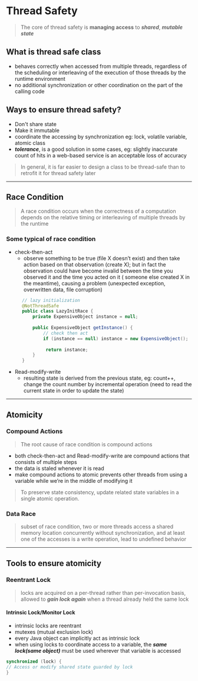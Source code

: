# Thread Safety

> The core of thread safety is **managing access** to **_shared_**, _**mutable state**_

## What is thread safe class

- behaves correctly when accessed from multiple threads, regardless of the scheduling or interleaving of the execution
  of those threads by the runtime environment
- no additional synchronization or other coordination on the part of the calling code

## Ways to ensure thread safety?

- Don't share state
- Make it immutable
- coordinate the accessing by synchronization eg: lock, volatile variable, atomic class
- _**tolerance**_, is a good solution in some cases, eg: slightly inaccurate count of hits in a web-based service is an
  acceptable loss of accuracy

> In general, it is far easier to design a class to be thread-safe than to retrofit it for thread safety later

---

## Race Condition

> A race condition occurs when the correctness of a computation depends on the relative timing or interleaving of
> multiple threads by the runtime

### Some typical of race condition

- check-then-act
    - observe something to be true (file X doesn’t exist) and then take action based on that observation (create X); but
      in fact the observation could have become invalid between the time you observed it and the time you acted on it (
      someone else created X in the meantime), causing a problem (unexpected exception, overwritten data, file
      corruption)

```java
      // lazy initialization
      @NotThreadSafe
      public class LazyInitRace {
          private ExpensiveObject instance = null;
            
          public ExpensiveObject getInstance() {
              // check then act
              if (instance == null) instance = new ExpensiveObject(); 
                   
               return instance;
          }
      }
```

- Read-modify-write
    - resulting state is derived from the previous state, eg: count++, change the count number by incremental operation
      (need to read the current state in order to update the state)

---

## Atomicity

### Compound Actions

> The root cause of race condition is compound actions

- both check-then-act and Read-modify-write are compound actions that consists of multiple steps
- the data is staled whenever it is read
- make compound actions to atomic prevents other threads from using a variable while we’re in the middle of modifying it

> To preserve state consistency, update related state variables in a single atomic operation.

### Data Race

> subset of race condition, two or more threads access a shared memory location concurrently without synchronization,
> and at least one of the accesses is a write operation, lead to undefined behavior

---

## Tools to ensure atomicity

### Reentrant Lock

> locks are acquired on a per-thread rather than per-invocation basis, allowed to **_gain lock again_** when a thread
> already held the same lock

#### Intrinsic Lock/Monitor Lock

- intrinsic locks are reentrant
- mutexes (mutual exclusion lock)
- every Java object can implicitly act as intrinsic lock
- when using locks to coordinate access to a variable, the **_same lock(same object)_** must be used wherever that
  variable is accessed

```java
synchronized (lock) { 
// Access or modify shared state guarded by lock 
}
```
